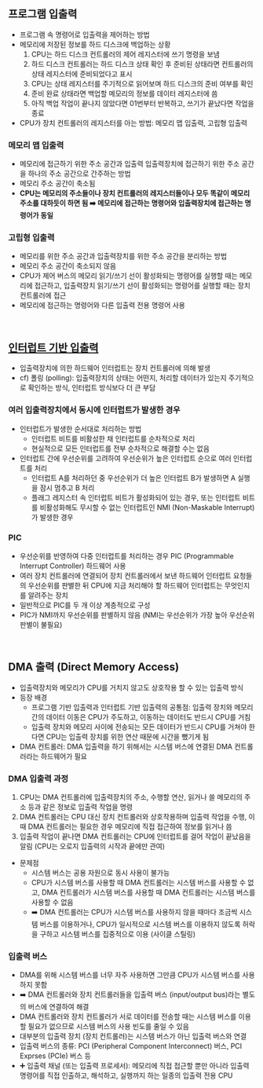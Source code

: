 ## 프로그램 입출력
- 프로그램 속 명령어로 입출력을 제어하는 방법
- 메모리에 저장된 정보를 하드 디스크에 백업하는 상황
  1. CPU는 하드 디스크 컨트롤러의 제어 레지스터에 쓰기 명령을 보냄
  2. 하드 디스크 컨트롤러는 하드 디스크 상태 확인 후 준비된 상태라면 컨트롤러의 상태 레지스터에 준비되었다고 표시
  3. CPU는 상태 레지스터를 주기적으로 읽어보며 하드 디스크의 준비 여부를 확인
  4. 준비 완료 상태라면 백업할 메모리의 정보를 데이터 레지스터에 씀
  5. 아직 백업 작업이 끝나지 않았다면 01번부터 반복하고, 쓰기가 끝났다면 작업을 종료
- CPU가 장치 컨트롤러의 레지스터를 아는 방법: 메모리 맵 입출력, 고립형 입출력
### 메모리 맵 입출력
- 메모리에 접근하기 위한 주소 공간과 입출력 입출력장치에 접근하기 위한 주소 공간을 하나의 주소 공간으로 간주하는 방법
- 메모리 주소 공간이 축소됨
- **CPU는 메모리의 주소들이나 장치 컨트롤러의 레지스터들이나 모두 똑같이 메모리 주소를 대하듯이 하면 됨 ➡️ 메모리에 접근하는 명령어와 입출력장치에 접근하는 명령어가 동일**
### 고립형 입출력
- 메모리를 위한 주소 공간과 입출력장치를 위한 주소 공간을 분리하는 방법
- 메모리 주소 공간이 축소되지 않음
- CPU가 제어 버스의 메모리 읽기/쓰기 선이 활성화되는 명령어를 실행할 때는 메모리에 접근하고, 입출력장치 읽기/쓰기 선이 활성화되는 명령어를 실행할 때는 장치 컨트롤러에 접근
- 메모리에 접근하는 명령어와 다른 입출력 전용 명령어 사용
<br/>

## [인터럽트 기반 입출력](https://github.com/tjdux/CS/blob/main/computer%20architecture/04%20CPU%EC%9D%98%20%EC%9E%91%EB%8F%99%20%EC%9B%90%EB%A6%AC/03%20%EB%AA%85%EB%A0%B9%EC%96%B4%20%EC%82%AC%EC%9D%B4%ED%81%B4%EA%B3%BC%20%EC%9D%B8%ED%84%B0%EB%9F%BD%ED%8A%B8.md#%EB%B9%84%EB%8F%99%EA%B8%B0-%EC%9D%B8%ED%84%B0%EB%9F%BD%ED%8A%B8-%ED%95%98%EB%93%9C%EC%9B%A8%EC%96%B4-%EC%9D%B8%ED%8A%B8%EB%9F%BD%ED%8A%B8)
- 입출력장치에 의한 하드웨어 인터럽트는 장치 컨트롤러에 의해 발생
- cf) 폴링 (polling): 입출력장치의 상태는 어떤지, 처리할 데이터가 있는지 주기적으로 확인하는 방식, 인터럽트 방식보다 더 큰 부담
### 여러 입출력장치에서 동시에 인터럽트가 발생한 경우
- 인터럽트가 발생한 순서대로 처리하는 방법
  - 인터럽트 비트를 비활성한 채 인터럽트를 순차적으로 처리
  - 현실적으로 모든 인터럽트를 전부 순차적으로 해결할 수는 없음
- 인터럽트 간에 우선순위를 고려하여 우선순위가 높은 인터럽트 순으로 여러 인터럽트를 처리
  - 인터럽트 A를 처리하던 중 우선순위가 더 높은 인터럽트 B가 발생하면 A 실행을 잠시 멈추고 B 처리
  - 플래그 레지스터 속 인터럽트 비트가 활성화되어 있는 경우, 또는 인터럽트 비트를 비활성화해도 무시할 수 없는 인터럽트인 NMI (Non-Maskable Interrupt)가 발생한 경우
### PIC
- 우선순위를 반영하여 다중 인터럽트를 처리하는 경우 PIC (Programmable Interrupt Controller) 하드웨어 사용
- 여러 장치 컨트롤러에 연결되어 장치 컨트롤러에서 보낸 하드웨어 인터럽트 요청들의 우선순위를 판별한 뒤 CPU에 지금 처리해야 할 하드웨어 인터럽트는 무엇인지를 알려주는 장치
- 일반적으로 PIC를 두 개 이상 계층적으로 구성
- PIC가 NMI까지 우선순위를 판별하지 않음 (NMI는 우선순위가 가장 높아 우선순위 판별이 불필요)
<br/>

## DMA 출력 (Direct Memory Access)
- 입출력장치와 메모리가 CPU를 거치지 않고도 상호작용 할 수 있는 입출력 방식
- 등장 배경
  - 프로그램 기반 입출력과 인터럽트 기반 입출력의 공통점: 입출력 장치와 메모리 간의 데이터 이동은 CPU가 주도하고, 이동하는 데이터도 반드시 CPU를 거침
  - 입출력 장치와 메모리 사이에 전송되는 모든 데이터가 반드시 CPU를 거쳐야 한다면 CPU는 입출력 장치를 위한 연산 때문에 시간을 뺐기게 됨
- DMA 컨트롤러: DMA 입출력을 하기 위해서는 시스템 버스에 연결된 DMA 컨트롤러라는 하드웨어가 필요
### DMA 입출력 과정
1. CPU는 DMA 컨트롤러에 입출력장치의 주소, 수행할 연산, 읽거나 쓸 메모리의 주소 등과 같은 정보로 입출력 작업을 명령
2. DMA 컨트롤러는 CPU 대신 장치 컨트롤러와 상호작용하며 입출력 작업을 수행, 이때 DMA 컨트롤러는 필요한 경우 메모리에 직접 접근하여 정보를 읽거나 씀
3. 입출력 작업이 끝나면 DMA 컨트롤러는 CPU에 인터럽트를 걸어 작업이 끝났음을 알림 (CPU는 오로지 입출력의 시작과 끝에만 관여)
- 문제점
  - 시스템 버스는 공용 자원으로 동시 사용이 불가능
  - CPU가 시스템 버스를 사용할 때 DMA 컨트롤러는 시스템 버스를 사용할 수 없고, DMA 컨트롤러가 시스템 버스를 사용할 때 DMA 컨트롤러는 시스템 버스를 사용할 수 없음
  - ➡️ DMA 컨트롤러는 CPU가 시스템 버스를 사용하지 않을 때마다 조금씩 시스템 버스를 이용하거나, CPU가 일시적으로 시스템 버스를 이용하지 않도록 허락을 구하고 시스템 버스를 집중적으로 이용 (사이클 스틸링)
### 입출력 버스
- DMA를 위해 시스템 버스를 너무 자주 사용하면 그만큼 CPU가 시스템 버스를 사용하지 못함
- ➡️ DMA 컨트롤러와 장치 컨트롤러들을 입출력 버스 (input/output bus)라는 별도의 버스에 연결하여 해결
- DMA 컨트롤러와 장치 컨트롤러가 서로 데이터를 전송할 때는 시스템 버스를 이용할 필요가 없으므로 시스템 버스의 사용 빈도를 줄일 수 있음
- 대부분의 입출력 장치 (장치 컨트롤러)는 시스템 버스가 아닌 입출력 버스와 연결
- 입출력 버스의 종류: PCI (Peripheral Component Interconnect) 버스, PCI Exprses (PCIe) 버스 등
- ➕ 입출력 채널 (또는 입출력 프로세서): 메모리에 직접 접근할 뿐만 아니라 입출력 명령어를 직접 인출하고, 해석하고, 실행까지 하는 일종의 입출력 전용 CPU 
